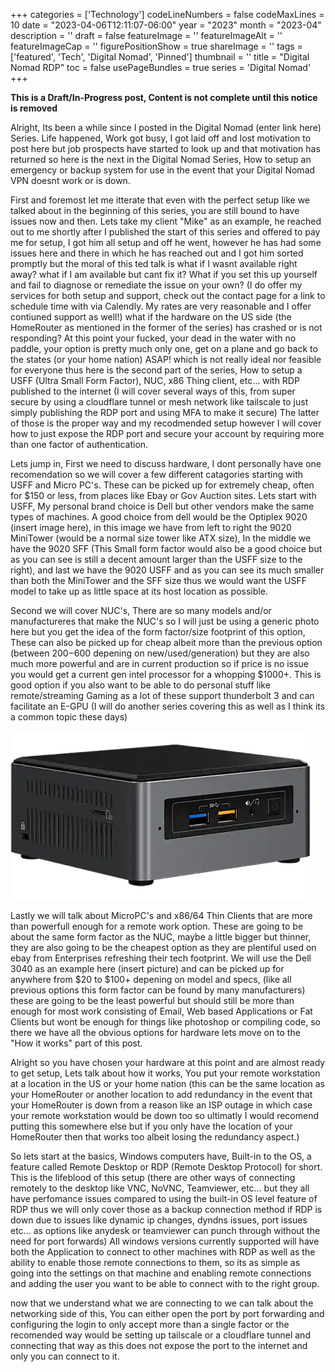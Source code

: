 ﻿+++
categories = ['Technology']
codeLineNumbers = false
codeMaxLines = 10
date = "2023-04-06T12:11:07-06:00"
year = "2023"
month = "2023-04"
description = ''
draft = false
featureImage = ''
featureImageAlt = ''
featureImageCap = ''
figurePositionShow = true
shareImage = ''
tags = ['featured', 'Tech', 'Digital Nomad', 'Pinned']
thumbnail = ''
title = "Digital Nomad RDP"
toc = false
usePageBundles = true
series = 'Digital Nomad'
+++

**This is a Draft/In-Progress post, Content is not complete until this notice is removed**

Alright, Its been a while since I posted in the Digital Nomad (enter link here) Series. Life happened, Work got busy, I got laid off and lost motivation to post here but job prospects have started to look up and that motivation has returned so here is the next in the Digital Nomad Series, How to setup an emergency or backup system for use in the event that your Digital Nomad VPN doesnt work or is down. 

First and foremost let me itterate that even with the perfect setup like we talked about in the beginning of this series, you are still bound to have issues now and then. Lets take my client "Mike" as an example, he reached out to me shortly after I published the start of this series and offered to pay me for setup, I got him all setup and off he went, however he has had some issues here and there in which he has reached out and I got him sorted promptly but the moral of this ted talk is what if I wasnt available right away? what if I am available but cant fix it? What if you set this up yourself and fail to diagnose or remediate the issue on your own? (I do offer my services for both setup and support, check out the contact page for a link to schedule time with via Calendly. My rates are very reasonable and I offer contiuned support as well!) what if the hardware on the US side (the HomeRouter as mentioned in the former of the series) has crashed or is not responding? At this point your fucked, your dead in the water with no paddle, your option is pretty much only one, get on a plane and go back to the states (or your home nation) ASAP! which is not really ideal nor feasible for everyone thus here is the second part of the series, How to setup a USFF (Ultra Small Form Factor), NUC, x86 Thing client, etc... with RDP published to the internet (I will cover several ways of this, from super secure by using a cloudflare tunnel or mesh network like tailscale to just simply publishing the RDP port and using MFA to make it secure) The latter of those is the proper way and my recodmended setup however I will cover how to just expose the RDP port and secure your account by requiring more than one factor of authentication. 

Lets jump in, First we need to discuss hardware, I dont personally have one recomendation so we will cover a few different catagories starting with USFF and Micro PC's. These can be picked up for extremely cheap, often for $150 or less, from places like Ebay or Gov Auction sites. Lets start with USFF, My personal brand choice is Dell but other vendors make the same types of machines. A good choice from dell would be the Optiplex 9020 (insert image here), in this image we have from left to right the 9020 MiniTower (would be a normal size tower like ATX size), In the middle we have the 9020 SFF (This Small form factor would also be a good choice but as you can see is still a decent amount larger than the USFF size to the right), and last we have the 9020 USFF and as you can see its much smaller than both the MiniTower and the SFF size thus we would want the USFF model to take up as little space at its host location as possible. 

Second we will cover NUC's, There are so many models and/or manufactureres that make the NUC's so I will just be using a generic photo here but you get the idea of the form factor/size footprint of this option, These can also be picked up for cheap albeit more than the previous option (between $200-$600 depening on new/used/generation) but they are also much more powerful and are in current production so if price is no issue you would get a current gen intel processor for a whopping $1000+. This is good option if you also want to be able to do personal stuff like remote/streaming Gaming as a lot of these support thunderbolt 3 and can facilitate an E-GPU (I will do another series covering this as well as I think its a common topic these days)

![Intel Nuc](nuc.png)

Lastly we will talk about MicroPC's and x86/64 Thin Clients that are more than powerfull enough for a remote work option. These are going to be about the same form factor as the NUC, maybe a little bigger but thinner, they are also going to be the cheapest option as they are plentiful used on ebay from Enterprises refreshing their tech footprint. We will use the Dell 3040 as an example here (insert picture) and can be picked up for anywhere from $20 to $100+ depening on model and specs, (like all previous options this form factor can be found by many manufacturers) these are going to be the least powerful but should still be more than enough for most work consisting of Email, Web based Applications or Fat Clients but wont be enough for things like photoshop or compiling code, so there we have all the obvious options for hardware lets move on to the "How it works" part of this post. 

Alright so you have chosen your hardware at this point and are almost ready to get setup, Lets talk about how it works, You put your remote workstation at a location in the US or your home nation (this can be the same location as your HomeRouter or another location to add redundancy in the event that your HomeRouter is down from a reason like an ISP outage in which case your remote workstation would be down too so ultimatly I would recomend putting this somewhere else but if you only have the location of your HomeRouter then that works too albeit losing the redundancy aspect.)

So lets start at the basics, Windows computers have, Built-in to the OS, a feature called Remote Desktop or RDP (Remote Desktop Protocol) for short. This is the lifeblood of this setup (there are other ways of connecting remotely to the desktop like VNC, NoVNC, Teamviewer, etc... but they all have perfomance issues compared to using the built-in OS level feature of RDP thus we will only cover those as a backup connection method if RDP is down due to issues like dynamic ip changes, dyndns issues, port issues etc... as options like anydesk or teamviewer can punch through without the need for port forwards) All windows versions currently supported will have both the Application to connect to other machines with RDP as well as the ability to enable those remote connections to them, so its as simple as going into the settings on that machine and enabling remote connections and adding the user you want to be able to connect with to the right group. 

now that we understand what we are connecting to we can talk about the networking side of this, You can either open the port by port forwarding and configuring the login to only accept more than a single factor or the recomended way would be setting up tailscale or a cloudflare tunnel and connecting that way as this does not expose the port to the internet and only you can connect to it. 